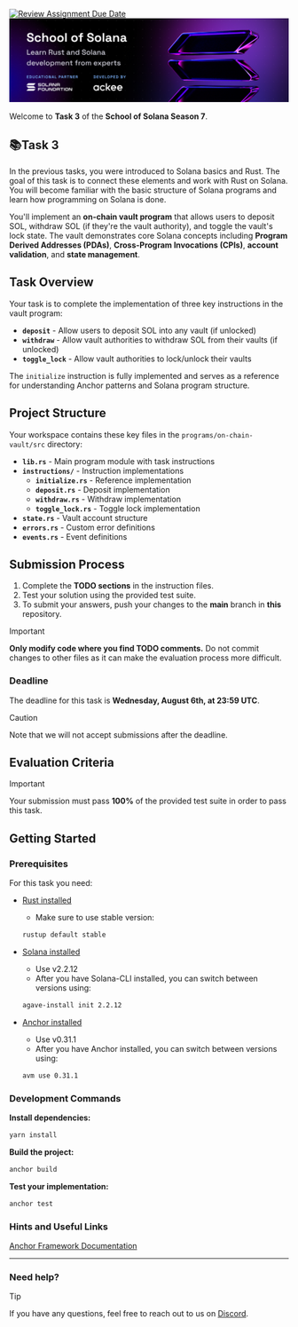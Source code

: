 [![Review Assignment Due Date](https://classroom.github.com/assets/deadline-readme-button-22041afd0340ce965d47ae6ef1cefeee28c7c493a6346c4f15d667ab976d596c.svg)](https://classroom.github.com/a/2adYzivg)
![School of Solana](https://github.com/Ackee-Blockchain/school-of-solana/blob/master/.banner/banner.png?raw=true)

Welcome to **Task 3** of the **School of Solana Season 7**.

## 📚Task 3
In the previous tasks, you were introduced to Solana basics and Rust. The goal of this 
task is to connect these elements and work with Rust on Solana. You will become familiar 
with the basic structure of Solana programs and learn how programming on Solana is done.

You'll implement an **on-chain vault program** that allows users to deposit SOL, withdraw SOL (if they're the vault authority), and toggle the vault's lock state. The vault demonstrates core Solana concepts including **Program Derived Addresses (PDAs)**, **Cross-Program Invocations (CPIs)**, **account validation**, and **state management**.

## Task Overview

Your task is to complete the implementation of three key instructions in the vault program:

- **`deposit`** - Allow users to deposit SOL into any vault (if unlocked)
- **`withdraw`** - Allow vault authorities to withdraw SOL from their vaults (if unlocked)  
- **`toggle_lock`** - Allow vault authorities to lock/unlock their vaults

The `initialize` instruction is fully implemented and serves as a reference for understanding Anchor patterns and Solana program structure.

## Project Structure

Your workspace contains these key files in the `programs/on-chain-vault/src` directory:

- **`lib.rs`** - Main program module with task instructions
- **`instructions/`** - Instruction implementations
  - **`initialize.rs`** - Reference implementation
  - **`deposit.rs`** - Deposit implementation
  - **`withdraw.rs`** - Withdraw implementation
  - **`toggle_lock.rs`** - Toggle lock implementation
- **`state.rs`** - Vault account structure
- **`errors.rs`** - Custom error definitions
- **`events.rs`** - Event definitions

## Submission Process

1. Complete the **TODO sections** in the instruction files.
2. Test your solution using the provided test suite.
3. To submit your answers, push your changes to the **main** branch in **this** repository.

>[!IMPORTANT]
>**Only modify code where you find TODO comments.** Do not commit changes to other files as it can make the evaluation process more difficult.

### Deadline
The deadline for this task is **Wednesday, August 6th, at 23:59 UTC**.

>[!CAUTION]
>Note that we will not accept submissions after the deadline.

## Evaluation Criteria

>[!IMPORTANT]
>Your submission must pass **100%** of the provided test suite in order to pass this task.

## Getting Started

### Prerequisites
For this task you need:
- [Rust installed](https://www.rust-lang.org/tools/install)
    - Make sure to use stable version:
    ```bash
    rustup default stable
    ```
- [Solana installed](https://docs.solana.com/cli/install-solana-cli-tools)
    - Use v2.2.12
    - After you have Solana-CLI installed, you can switch between versions using:
    ```bash
    agave-install init 2.2.12
    ```

- [Anchor installed](https://www.anchor-lang.com/docs/installation)
    - Use v0.31.1
    - After you have Anchor installed, you can switch between versions using:
    ```bash
    avm use 0.31.1
    ```

### Development Commands

**Install dependencies:**
```bash
yarn install
```

**Build the project:**
```bash
anchor build
```

**Test your implementation:**
```bash
anchor test
```

### Hints and Useful Links

[Anchor Framework Documentation](https://www.anchor-lang.com/)

-----

### Need help?
>[!TIP]
>If you have any questions, feel free to reach out to us on [Discord](https://discord.gg/z3JVuZyFnp).
